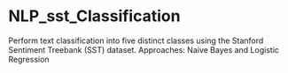 # NLP_sst_Classification
Perform text classification into five distinct classes using the Stanford Sentiment Treebank (SST) dataset. Approaches: Naive Bayes and Logistic Regression
